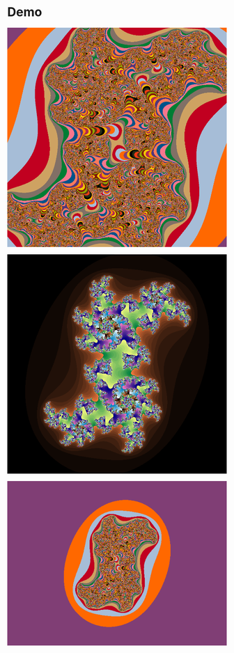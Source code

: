 # Demo

![1](JuliaSet/JuliaSet/julia.bmp)

![2](JuliaSet/JuliaSet/julia2.bmp)

![3](JuliaSet/JuliaSet/julia3.bmp)

